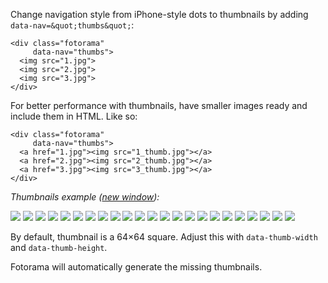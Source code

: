Change navigation style from iPhone-style dots to&nbsp;thumbnails by&nbsp;adding `data-nav=&quot;thumbs&quot;`:

	<div class="fotorama"
	     data-nav="thumbs">
	  <img src="1.jpg">
	  <img src="2.jpg">
	  <img src="3.jpg">
	</div>

For better performance with thumbnails, have smaller images ready and include them in&nbsp;<abbr>HTML</abbr>. Like&nbsp;so:

	<div class="fotorama"
	     data-nav="thumbs">
	  <a href="1.jpg"><img src="1_thumb.jpg"></a>
	  <a href="2.jpg"><img src="2_thumb.jpg"></a>
	  <a href="3.jpg"><img src="3_thumb.jpg"></a>
	</div>

_Thumbnails example (<a href="/examples/thumbnails.html#" target="_blank">new window</a>):_

<div class="fotorama-wrap"><div class="fotorama"
     data-width="500"
     data-ratio="3/2"
     data-max-width="100%"
     data-nav="thumbs">
	<a href="http://fotorama.s3.amazonaws.com/i/okonechnikov/1-lo.jpg"><img src="http://fotorama.s3.amazonaws.com/i/okonechnikov/1-thumb.jpg"></a>
	<a href="http://fotorama.s3.amazonaws.com/i/okonechnikov/2-lo.jpg"><img src="http://fotorama.s3.amazonaws.com/i/okonechnikov/2-thumb.jpg"></a>
	<a href="http://fotorama.s3.amazonaws.com/i/okonechnikov/4-lo.jpg"><img src="http://fotorama.s3.amazonaws.com/i/okonechnikov/4-thumb.jpg"></a>
	<a href="http://fotorama.s3.amazonaws.com/i/okonechnikov/5-lo.jpg"><img src="http://fotorama.s3.amazonaws.com/i/okonechnikov/5-thumb.jpg"></a>
	<a href="http://fotorama.s3.amazonaws.com/i/okonechnikov/6-lo.jpg"><img src="http://fotorama.s3.amazonaws.com/i/okonechnikov/6-thumb.jpg"></a>
	<a href="http://fotorama.s3.amazonaws.com/i/okonechnikov/7-lo.jpg"><img src="http://fotorama.s3.amazonaws.com/i/okonechnikov/7-thumb.jpg"></a>
	<a href="http://fotorama.s3.amazonaws.com/i/okonechnikov/8-lo.jpg"><img src="http://fotorama.s3.amazonaws.com/i/okonechnikov/8-thumb.jpg"></a>
	<a href="http://fotorama.s3.amazonaws.com/i/okonechnikov/9-lo.jpg"><img src="http://fotorama.s3.amazonaws.com/i/okonechnikov/9-thumb.jpg"></a>
	<a href="http://fotorama.s3.amazonaws.com/i/okonechnikov/10-lo.jpg"><img src="http://fotorama.s3.amazonaws.com/i/okonechnikov/10-thumb.jpg"></a>
	<a href="http://fotorama.s3.amazonaws.com/i/okonechnikov/11-lo.jpg"><img src="http://fotorama.s3.amazonaws.com/i/okonechnikov/11-thumb.jpg"></a>
	<a href="http://fotorama.s3.amazonaws.com/i/okonechnikov/12-lo.jpg"><img src="http://fotorama.s3.amazonaws.com/i/okonechnikov/12-thumb.jpg"></a>
	<a href="http://fotorama.s3.amazonaws.com/i/okonechnikov/13-lo.jpg"><img src="http://fotorama.s3.amazonaws.com/i/okonechnikov/13-thumb.jpg"></a>
	<a href="http://fotorama.s3.amazonaws.com/i/okonechnikov/14-lo.jpg"><img src="http://fotorama.s3.amazonaws.com/i/okonechnikov/14-thumb.jpg"></a>
	<a href="http://fotorama.s3.amazonaws.com/i/okonechnikov/15-lo.jpg"><img src="http://fotorama.s3.amazonaws.com/i/okonechnikov/15-thumb.jpg"></a>
	<a href="http://fotorama.s3.amazonaws.com/i/okonechnikov/16-lo.jpg"><img src="http://fotorama.s3.amazonaws.com/i/okonechnikov/16-thumb.jpg"></a>
	<a href="http://fotorama.s3.amazonaws.com/i/okonechnikov/20-lo.jpg"><img src="http://fotorama.s3.amazonaws.com/i/okonechnikov/20-thumb.jpg"></a>
	<a href="http://fotorama.s3.amazonaws.com/i/okonechnikov/21-lo.jpg"><img src="http://fotorama.s3.amazonaws.com/i/okonechnikov/21-thumb.jpg"></a>
	<a href="http://fotorama.s3.amazonaws.com/i/okonechnikov/22-lo.jpg"><img src="http://fotorama.s3.amazonaws.com/i/okonechnikov/22-thumb.jpg"></a>
	<a href="http://fotorama.s3.amazonaws.com/i/okonechnikov/23-lo.jpg"><img src="http://fotorama.s3.amazonaws.com/i/okonechnikov/23-thumb.jpg"></a>
	<a href="http://fotorama.s3.amazonaws.com/i/okonechnikov/24-lo.jpg"><img src="http://fotorama.s3.amazonaws.com/i/okonechnikov/24-thumb.jpg"></a>
	<a href="http://fotorama.s3.amazonaws.com/i/okonechnikov/17-lo.jpg"><img src="http://fotorama.s3.amazonaws.com/i/okonechnikov/17-thumb.jpg"></a>
	<a href="http://fotorama.s3.amazonaws.com/i/okonechnikov/18-lo.jpg"><img src="http://fotorama.s3.amazonaws.com/i/okonechnikov/18-thumb.jpg"></a>
	<a href="http://fotorama.s3.amazonaws.com/i/okonechnikov/19-lo.jpg"><img src="http://fotorama.s3.amazonaws.com/i/okonechnikov/19-thumb.jpg"></a>
</div></div>

By&nbsp;default, thumbnail is&nbsp;a&nbsp;64&times;64&nbsp;square. Adjust this with `data-thumb-width` and `data-thumb-height`.

Fotorama will automatically generate the missing thumbnails.

<!--To move navigation line on top, use `data-nav-position="top"`. Hide navigation with `data-nav="false"`.-->